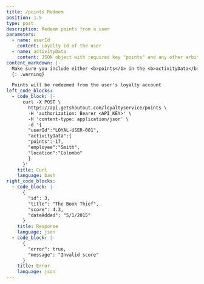 ```yaml
---
title: /points Redeem
position: 1.5
type: post
description: Redeem points from a user
parameters:
  - name: userId
    content: Loyalty id of the user
  - name: activityData
    content: JSON object with required key "points" and any other arbitary keys
content_markdown: |-
  Make sure you include either <b>points</b> in the <b>activityData</b> object
  {: .warning}

  Points will be redeemed from the user's loyalty account
left_code_blocks:
  - code_block: |-
      curl -X POST \
        https://api.getshoutout.com/loyaltyservice/points \
        -H 'authorization: Bearer <API_KEY>' \
        -H 'content-type: application/json' \
        -d '{
        "userId":"LOYAL-USER-001",
        "activityData":{
        "points":-17,
        "employee":"Smith",
        "location":"Colombo"
        }
      }'
    title: Curl
    language: bash
right_code_blocks:
  - code_block: |-
      {
        "id": 3,
        "title": "The Book Thief",
        "score": 4.3,
        "dateAdded": "5/1/2015"
      }
    title: Response
    language: json
  - code_block: |-
      {
        "error": true,
        "message": "Invalid score"
      }
    title: Error
    language: json
---
```



